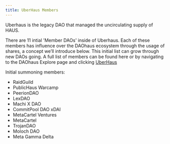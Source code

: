 ```yaml
---
title: UberHaus Members
---
```


Uberhaus is the legacy DAO that managed the uncirculating supply of HAUS.

There are 11 intial 'Member DAOs' inside of Uberhaus. Each of these members has influence over the DAOhaus ecosystem through the usage of shares, a concept we’ll introduce below. This initial list can grow through new DAOs going.
A full list of members can be found here or by navigating to the DAOhaus Explore page and clicking [UberHaus](https://app.daohaus.club/dao/0x64/0x0179fe4758fbec1124995a0cee7b1e713d34bc36)

Initial summoning members:

- RaidGuild
- PublicHaus Warcamp
- PeerionDAO
- LexDAO
- Machi X DAO
- CommitPool DAO xDAI
- MetaCartel Ventures
- MetaCartel
- TrojanDAO
- Moloch DAO
- Meta Gamma Delta
